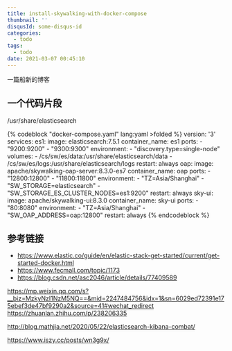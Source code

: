 ```yaml
---
title: install-skywalking-with-docker-compose
thumbnail: ''
disqusId: some-disqus-id
categories:
  - todo
tags:
  - todo
date: 2021-03-07 00:45:10
---
```


一篇船新的博客

<!-- more -->

## 一个代码片段

/usr/share/elasticsearch

{% codeblock "docker-compose.yaml" lang:yaml >folded %}
version: '3'
services:
  es1:
    image: elasticsearch:7.5.1
    container_name: es1
    ports:
      - "9200:9200"
      - "9300:9300"
    environment:
      - "discovery.type=single-node"
    volumes:
      - /cs/sw/es/data:/usr/share/elasticsearch/data
      - /cs/sw/es/logs:/usr/share/elasticsearch/logs
    restart: always
  oap:
    image: apache/skywalking-oap-server:8.3.0-es7
    container_name: oap
    ports:
      - "12800:12800"
      - "11800:11800"
    environment:
      - "TZ=Asia/Shanghai"
      - "SW_STORAGE=elasticsearch"
      - "SW_STORAGE_ES_CLUSTER_NODES=es1:9200"
    restart: always
  sky-ui:
    image: apache/skywalking-ui:8.3.0
    container_name: sky-ui
    ports:
      - "80:8080"
    environment:
      - "TZ=Asia/Shanghai"
      - "SW_OAP_ADDRESS=oap:12800"
    restart: always
{% endcodeblock %}


## 参考链接

- https://www.elastic.co/guide/en/elastic-stack-get-started/current/get-started-docker.html
- https://www.fecmall.com/topic/1173
- https://blog.csdn.net/asc2046/article/details/77409589

https://mp.weixin.qq.com/s?__biz=MzkyNzI1NzM5NQ==&mid=2247484756&idx=1&sn=6029ed72391e175ebef3de47bf9290a2&source=41#wechat_redirect
https://zhuanlan.zhihu.com/p/238206335

http://blog.mathjia.net/2020/05/22/elasticsearch-kibana-combat/

https://www.iszy.cc/posts/wn3g9x/